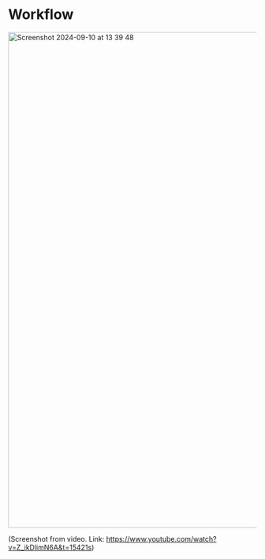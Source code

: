 # Workflow
<img width="1006" alt="Screenshot 2024-09-10 at 13 39 48" src="https://github.com/user-attachments/assets/96b6fcd2-5312-4110-ba0d-67719d1918a8">

(Screenshot from video. Link: https://www.youtube.com/watch?v=Z_ikDlimN6A&t=15421s)
